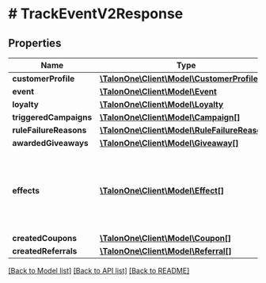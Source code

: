 # # TrackEventV2Response

## Properties

Name | Type | Description | Notes
------------ | ------------- | ------------- | -------------
**customerProfile** | [**\TalonOne\Client\Model\CustomerProfile**](CustomerProfile.md) |  | [optional] 
**event** | [**\TalonOne\Client\Model\Event**](Event.md) |  | [optional] 
**loyalty** | [**\TalonOne\Client\Model\Loyalty**](Loyalty.md) |  | [optional] 
**triggeredCampaigns** | [**\TalonOne\Client\Model\Campaign[]**](Campaign.md) |  | [optional] 
**ruleFailureReasons** | [**\TalonOne\Client\Model\RuleFailureReason[]**](RuleFailureReason.md) |  | [optional] 
**awardedGiveaways** | [**\TalonOne\Client\Model\Giveaway[]**](Giveaway.md) |  | [optional] 
**effects** | [**\TalonOne\Client\Model\Effect[]**](Effect.md) | The effects generated by the rules in your running campaigns. See [API effects](https://docs.talon.one/docs/dev/integration-api/api-effects). | 
**createdCoupons** | [**\TalonOne\Client\Model\Coupon[]**](Coupon.md) |  | 
**createdReferrals** | [**\TalonOne\Client\Model\Referral[]**](Referral.md) |  | 

[[Back to Model list]](../../README.md#documentation-for-models) [[Back to API list]](../../README.md#documentation-for-api-endpoints) [[Back to README]](../../README.md)


